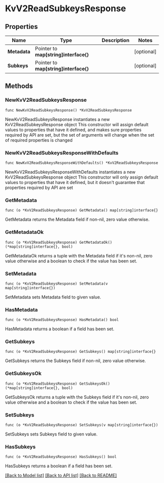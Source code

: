 # KvV2ReadSubkeysResponse


## Properties

Name | Type | Description | Notes
------------ | ------------- | ------------- | -------------
**Metadata** | Pointer to **map[string]interface{}** |  | [optional] 
**Subkeys** | Pointer to **map[string]interface{}** |  | [optional] 



## Methods


### NewKvV2ReadSubkeysResponse

`func NewKvV2ReadSubkeysResponse() *KvV2ReadSubkeysResponse`

NewKvV2ReadSubkeysResponse instantiates a new KvV2ReadSubkeysResponse object
This constructor will assign default values to properties that have it defined,
and makes sure properties required by API are set, but the set of arguments
will change when the set of required properties is changed

### NewKvV2ReadSubkeysResponseWithDefaults

`func NewKvV2ReadSubkeysResponseWithDefaults() *KvV2ReadSubkeysResponse`

NewKvV2ReadSubkeysResponseWithDefaults instantiates a new KvV2ReadSubkeysResponse object
This constructor will only assign default values to properties that have it defined,
but it doesn't guarantee that properties required by API are set


### GetMetadata

`func (o *KvV2ReadSubkeysResponse) GetMetadata() map[string]interface{}`

GetMetadata returns the Metadata field if non-nil, zero value otherwise.

### GetMetadataOk

`func (o *KvV2ReadSubkeysResponse) GetMetadataOk() (*map[string]interface{}, bool)`

GetMetadataOk returns a tuple with the Metadata field if it's non-nil, zero value otherwise
and a boolean to check if the value has been set.

### SetMetadata

`func (o *KvV2ReadSubkeysResponse) SetMetadata(v map[string]interface{})`

SetMetadata sets Metadata field to given value.


### HasMetadata

`func (o *KvV2ReadSubkeysResponse) HasMetadata() bool`

HasMetadata returns a boolean if a field has been set.




### GetSubkeys

`func (o *KvV2ReadSubkeysResponse) GetSubkeys() map[string]interface{}`

GetSubkeys returns the Subkeys field if non-nil, zero value otherwise.

### GetSubkeysOk

`func (o *KvV2ReadSubkeysResponse) GetSubkeysOk() (*map[string]interface{}, bool)`

GetSubkeysOk returns a tuple with the Subkeys field if it's non-nil, zero value otherwise
and a boolean to check if the value has been set.

### SetSubkeys

`func (o *KvV2ReadSubkeysResponse) SetSubkeys(v map[string]interface{})`

SetSubkeys sets Subkeys field to given value.


### HasSubkeys

`func (o *KvV2ReadSubkeysResponse) HasSubkeys() bool`

HasSubkeys returns a boolean if a field has been set.









[[Back to Model list]](../README.md#documentation-for-models) [[Back to API list]](../README.md#documentation-for-api-endpoints) [[Back to README]](../README.md)


